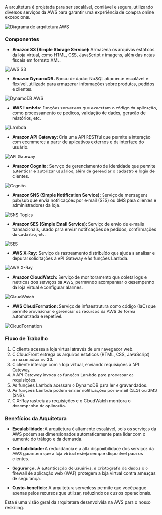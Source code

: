 
A arquitetura é projetada para ser escalável, confiável e segura, utilizando diversos serviços da AWS para garantir uma experiência de compra online excepcional.

![Diagrama de arquitetura AWS](images/arquitetura/arquitetura.PNG)



### Componentes

* **Amazon S3 (Simple Storage Service):** Armazena os arquivos estáticos da loja virtual, como HTML, CSS, JavaScript e imagens, além das notas fiscais em formato XML.

![AWS S3](images/s3/s3.png)

* **Amazon DynamoDB:** Banco de dados NoSQL altamente escalável e flexível, utilizado para armazenar informações sobre produtos, pedidos e clientes.

![DynamoDB AWS](images/dynamoDb/dynamo-db.png)


* **AWS Lambda:** Funções serverless que executam o código da aplicação, como processamento de pedidos, validação de dados, geração de relatórios, etc.

![Lambda](images/lambda/lambda-invoke-types.png)


* **Amazon API Gateway:** Cria uma API RESTful que permite a interação com ecommerce a partir de aplicativos externos e da interface do usuário.

![API Gateway](images/api-gateway/api-gateway.PNG)


* **Amazon Cognito:** Serviço de gerenciamento de identidade que permite autenticar e autorizar usuários, além de gerenciar o cadastro e login de clientes.

![Cognito](images/cognito/aws-cognito-2.png)

* **Amazon SNS (Simple Notification Service):** Serviço de mensagens pub/sub que envia notificações por e-mail (SES) ou SMS para clientes e administradores da loja.

![SNS Topics](images/sns-topics/filtro-de-inscricao.png)

* **Amazon SES (Simple Email Service):** Serviço de envio de e-mails transacionais, usado para enviar notificações de pedidos, confirmações de cadastro, etc.

![SES](images/ses/emails-ses.png)

* **AWS X-Ray:** Serviço de rastreamento distribuído que ajuda a analisar e depurar solicitações à API Gateway e às funções Lambda.

![AWS X-Ray](images/x-ray/como-habilitar.png)

* **Amazon CloudWatch:** Serviço de monitoramento que coleta logs e métricas dos serviços da AWS, permitindo acompanhar o desempenho da loja virtual e configurar alarmes.

![CloudWatch](images/cloudwatch/cloudwatch-log-groups.png)

* **AWS CloudFormation:** Serviço de infraestrutura como código (IaC) que permite provisionar e gerenciar os recursos da AWS de forma automatizada e repetível.

![CloudFormation](images/cloudformation/cloudformation-stacks.png)

### Fluxo de Trabalho

1. O cliente acessa a loja virtual através de um navegador web.
2. O CloudFront entrega os arquivos estáticos (HTML, CSS, JavaScript) armazenados no S3.
3. O cliente interage com a loja virtual, enviando requisições à API Gateway.
4. A API Gateway invoca as funções Lambda para processar as requisições.
5. As funções Lambda acessam o DynamoDB para ler e gravar dados.
6. As funções Lambda podem enviar notificações por e-mail (SES) ou SMS (SNS).
7. O X-Ray rastreia as requisições e o CloudWatch monitora o desempenho da aplicação.

### Benefícios da Arquitetura

* **Escalabilidade:** A arquitetura é altamente escalável, pois os serviços da AWS podem ser dimensionados automaticamente para lidar com o aumento do tráfego e da demanda.

* **Confiabilidade:** A redundância e a alta disponibilidade dos serviços da AWS garantem que a loja virtual esteja sempre disponível para os clientes.

* **Segurança:** A autenticação de usuários, a criptografia de dados e o firewall de aplicação web (WAF) protegem a loja virtual contra ameaças de segurança.

* **Custo-benefício:** A arquitetura serverless permite que você pague apenas pelos recursos que utilizar, reduzindo os custos operacionais.

Esta é uma visão geral da arquitetura desenvolvida na AWS para o nosso reskilling.
